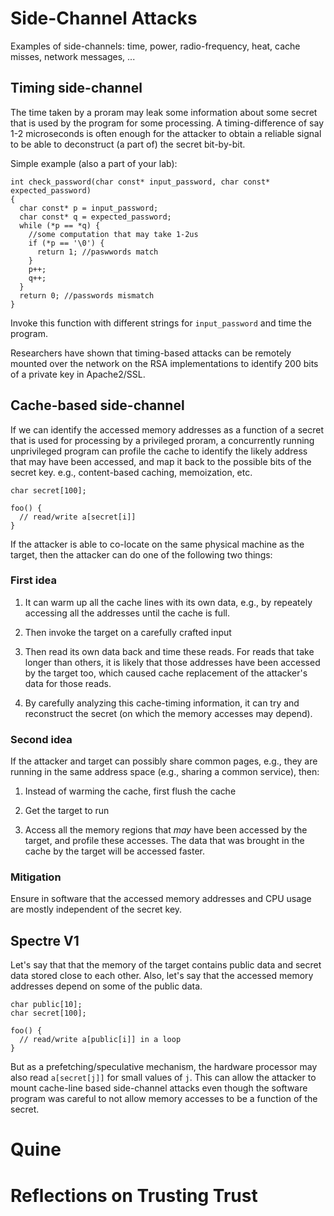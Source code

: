 # Side-Channel Attacks

Examples of side-channels: time, power, radio-frequency, heat, cache misses, network messages, ...

## Timing side-channel

The time taken by a proram may leak some information about some secret that is used by the program for some processing.  A timing-difference of say 1-2 microseconds is often enough for the attacker to obtain a reliable signal to be able to deconstruct (a part of) the secret bit-by-bit.

Simple example (also a part of your lab):
```
int check_password(char const* input_password, char const* expected_password)
{
  char const* p = input_password;
  char const* q = expected_password;
  while (*p == *q) {
    //some computation that may take 1-2us
    if (*p == '\0') {
      return 1; //paswwords match
    }
    p++;
    q++;
  }
  return 0; //passwords mismatch
}
```
Invoke this function with different strings for `input_password` and time the program.

Researchers have shown that timing-based attacks can be remotely mounted over the network on the RSA implementations to identify 200 bits of a private key in Apache2/SSL.

## Cache-based side-channel

If we can identify the accessed memory addresses as a function of a secret that is used for processing by a privileged proram, a concurrently running unprivileged program can profile the cache to identify the likely address that may have been accessed, and map it back to the possible bits of the secret key. e.g., content-based caching, memoization, etc.
```
char secret[100];

foo() {
  // read/write a[secret[i]]
}
```

If the attacker is able to co-locate on the same physical machine as the target, then the attacker can do one of the following two things:

### First idea
1. It can warm up all the cache lines with its own data, e.g., by repeately accessing all the addresses until the cache is full.

2. Then invoke the target on a carefully crafted input

3. Then read its own data back and time these reads.  For reads that take longer than others, it is likely that those addresses have been accessed by the target too, which caused cache replacement of the attacker's data for those reads.

4. By carefully analyzing this cache-timing information, it can try and reconstruct the secret (on which the memory accesses may depend).

### Second idea

If the attacker and target can possibly share common pages, e.g., they are running in the same address space (e.g., sharing a common service), then:

1. Instead of warming the cache, first flush the cache

2. Get the target to run

3. Access all the memory regions that _may_ have been accessed by the target, and profile these accesses.  The data that was brought in the cache by the target will be accessed faster.

### Mitigation

Ensure in software that the accessed memory addresses and CPU usage are mostly independent of the secret key.

## Spectre V1

Let's say that that the memory of the target contains public data and secret data stored close to each other.  Also, let's say that the accessed memory addresses depend on some of the public data.
```
char public[10];
char secret[100];

foo() {
  // read/write a[public[i]] in a loop
}
```
But as a prefetching/speculative mechanism, the hardware processor may also read `a[secret[j]]` for small values of `j`.  This can allow the attacker to mount cache-line based side-channel attacks even though the software program was careful to not allow memory accesses to be a function of the secret.

# Quine

# Reflections on Trusting Trust

